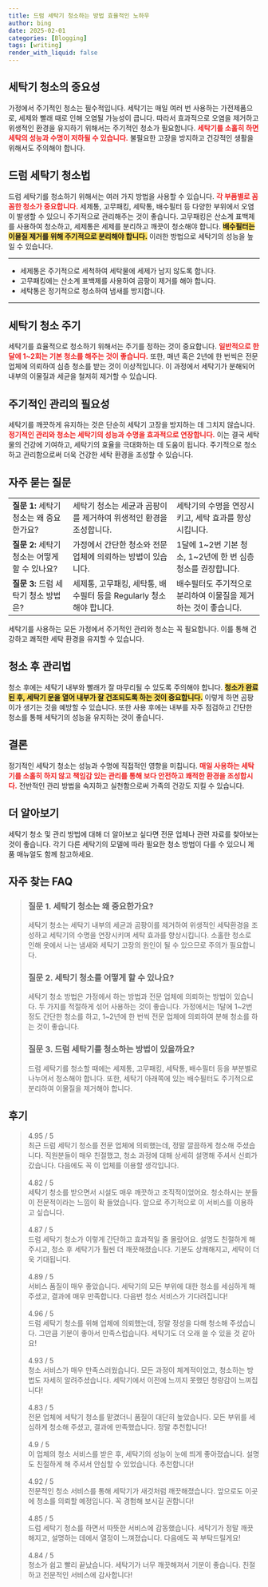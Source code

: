 ```yaml
---
title: 드럼 세탁기 청소하는 방법 효율적인 노하우
author: bing
date: 2025-02-01
categories: [Blogging]
tags: [writing]
render_with_liquid: false
---
```



<h2 id='세탁기 청소의 중요성'>세탁기 청소의 중요성</h2>

<p>가정에서 주기적인 청소는 필수적입니다. 세탁기는 매일 여러 번 사용하는 가전제품으로, 세제와 빨래 때로 인해 오염될 가능성이 큽니다. 따라서 효과적으로 오염을 제거하고 위생적인 환경을 유지하기 위해서는 주기적인 청소가 필요합니다. <b><span style="color: #ee2323;">세탁기를 소홀히 하면 세탁의 성능과 수명이 저하될 수 있습니다.</span></b> 불필요한 고장을 방지하고 건강적인 생활을 위해서도 주의해야 합니다.</p>

<h2 id='드럼 세탁기 청소법'>드럼 세탁기 청소법</h2>

<p>드럼 세탁기를 청소하기 위해서는 여러 가지 방법을 사용할 수 있습니다. <b><span style="color: #ee2323;">각 부품별로 꼼꼼한 청소가 중요합니다.</span></b> 세제통, 고무패킹, 세탁통, 배수필터 등 다양한 부위에서 오염이 발생할 수 있으니 주기적으로 관리해주는 것이 좋습니다. 고무패킹은 산소계 표백제를 사용하여 청소하고, 세제통은 세제를 분리하고 깨끗이 청소해야 합니다. <b><span style="background-color: #ffe066;">배수필터는 이물질 제거를 위해 주기적으로 분리해야 합니다.</span></b> 이러한 방법으로 세탁기의 성능을 높일 수 있습니다.</p>

<hr />

<ul>
    <li>세제통은 주기적으로 세척하여 세탁물에 세제가 남지 않도록 합니다.</li>
    <li>고무패킹에는 산소계 표백제를 사용하여 곰팡이 제거를 해야 합니다.</li>
    <li>세탁통은 정기적으로 청소하여 냄새를 방지합니다.</li>
</ul>

<hr />

<h2 id='세탁기 청소 주기'>세탁기 청소 주기</h2>

<p>세탁기를 효율적으로 청소하기 위해서는 주기를 정하는 것이 중요합니다. <b><span style="color: #ee2323;">일반적으로 한 달에 1~2회는 기본 청소를 해주는 것이 좋습니다.</span></b> 또한, 매년 혹은 2년에 한 번씩은 전문 업체에 의뢰하여 심층 청소를 받는 것이 이상적입니다. 이 과정에서 세탁기가 분해되어 내부의 이물질과 세균을 철저히 제거할 수 있습니다.</p>

<h2 id='주기적인 관리의 필요성'>주기적인 관리의 필요성</h2>

<p>세탁기를 깨끗하게 유지하는 것은 단순히 세탁기 고장을 방지하는 데 그치지 않습니다. <b><span style="color: #ee2323;">정기적인 관리와 청소는 세탁기의 성능과 수명을 효과적으로 연장합니다.</span></b> 이는 결국 세탁물의 건강에 기여하고, 세탁기의 효율을 극대화하는 데 도움이 됩니다. 주기적으로 청소하고 관리함으로써 더욱 건강한 세탁 환경을 조성할 수 있습니다.</p>

<h2 id='자주 묻는 질문'>자주 묻는 질문</h2>

<table>
    <tr>
        <td><b>질문 1:</b> 세탁기 청소는 왜 중요한가요?</td>
        <td>세탁기 청소는 세균과 곰팡이를 제거하여 위생적인 환경을 조성합니다.</td>
        <td>세탁기의 수명을 연장시키고, 세탁 효과를 향상시킵니다.</td>
    </tr>
    <tr>
        <td><b>질문 2:</b> 세탁기 청소는 어떻게 할 수 있나요?</td>
        <td>가정에서 간단한 청소와 전문 업체에 의뢰하는 방법이 있습니다.</td>
        <td>1달에 1~2번 기본 청소, 1~2년에 한 번 심층 청소를 권장합니다.</td>
    </tr>
    <tr>
        <td><b>질문 3:</b> 드럼 세탁기 청소 방법은?</td>
        <td>세제통, 고무패킹, 세탁통, 배수필터 등을 Regularly 청소해야 합니다.</td>
        <td>배수필터도 주기적으로 분리하여 이물질을 제거하는 것이 좋습니다.</td>
    </tr>
</table>

<p>세탁기를 사용하는 모든 가정에서 주기적인 관리와 청소는 꼭 필요합니다. 이를 통해 건강하고 쾌적한 세탁 환경을 유지할 수 있습니다.</p>

<h2 id='청소 후 관리법'>청소 후 관리법</h2>

<p>청소 후에는 세탁기 내부와 빨래가 잘 마무리될 수 있도록 주의해야 합니다. <b><span style="background-color: #ffe066;">청소가 완료된 후, 세탁기 문을 열어 내부가 잘 건조되도록 하는 것이 중요합니다.</span></b> 이렇게 하면 곰팡이가 생기는 것을 예방할 수 있습니다. 또한 사용 후에는 내부를 자주 점검하고 간단한 청소를 통해 세탁기의 성능을 유지하는 것이 좋습니다.</p>

<h2 id='결론'>결론</h2>

<p>정기적인 세탁기 청소는 성능과 수명에 직접적인 영향을 미칩니다. <b><span style="color: #ee2323;">매일 사용하는 세탁기를 소홀히 하지 않고 책임감 있는 관리를 통해 보다 안전하고 쾌적한 환경을 조성합시다.</span></b> 전반적인 관리 방법을 숙지하고 실천함으로써 가족의 건강도 지킬 수 있습니다.</p>

<h2 id='더 알아보기'>더 알아보기</h2>

<p>세탁기 청소 및 관리 방법에 대해 더 알아보고 싶다면 전문 업체나 관련 자료를 찾아보는 것이 좋습니다. 각기 다른 세탁기의 모델에 따라 필요한 청소 방법이 다를 수 있으니 제품 매뉴얼도 함께 참고하세요.</p>


<h2 id='자주_찾는_FAQ'>자주 찾는 FAQ</h2>
<div itemscope="" itemtype="https://schema.org/FAQPage"> 
<blockquote> 
<div itemscope="" itemprop="mainEntity" itemtype="https://schema.org/Question"> 
<h3 itemprop="name">질문 1. 세탁기 청소는 왜 중요한가요?</h3> 
<div itemscope="" itemprop="acceptedAnswer" itemtype="https://schema.org/Answer"> 
<span itemprop="text"> 
<p>세탁기 청소는 세탁기 내부의 세균과 곰팡이를 제거하여 위생적인 세탁환경을 조성하고 세탁기의 수명을 연장시키며 세탁 효과를 향상시킵니다. 소홀한 청소로 인해 옷에서 나는 냄새와 세탁기 고장의 원인이 될 수 있으므로 주의가 필요합니다.</p> 
</span> 
</div> 
</div> 

<div itemscope="" itemprop="mainEntity" itemtype="https://schema.org/Question"> 
<h3 itemprop="name">질문 2. 세탁기 청소를 어떻게 할 수 있나요?</h3> 
<div itemscope="" itemprop="acceptedAnswer" itemtype="https://schema.org/Answer"> 
<span itemprop="text"> 
<p>세탁기 청소 방법은 가정에서 하는 방법과 전문 업체에 의뢰하는 방법이 있습니다. 두 가지를 적절하게 섞어 사용하는 것이 좋습니다. 가정에서는 1달에 1~2번 정도 간단한 청소를 하고, 1~2년에 한 번씩 전문 업체에 의뢰하여 분해 청소를 하는 것이 좋습니다.</p> 
</span> 
</div> 
</div> 

<div itemscope="" itemprop="mainEntity" itemtype="https://schema.org/Question"> 
<h3 itemprop="name">질문 3. 드럼 세탁기를 청소하는 방법이 있을까요?</h3> 
<div itemscope="" itemprop="acceptedAnswer" itemtype="https://schema.org/Answer"> 
<span itemprop="text"> 
<p>드럼 세탁기를 청소할 때에는 세제통, 고무패킹, 세탁통, 배수필터 등을 부분별로 나누어서 청소해야 합니다. 또한, 세탁기 아래쪽에 있는 배수필터도 주기적으로 분리하여 이물질을 제거해야 합니다.</p> 
</span> 
</div> 
</div> 
</blockquote> 
</div>
<h2 id='후기'>후기</h2>
<div itemscope itemtype="https://schema.org/Product">
  <blockquote>
  <div itemprop="review" itemscope itemtype="https://schema.org/Review">
      <div itemprop="reviewRating" itemscope itemtype="https://schema.org/Rating"> <span itemprop="ratingValue">4.95</span> / <span itemprop="bestRating">5</span> </div>
      <span itemprop="reviewBody">최근 드럼 세탁기 청소를 전문 업체에 의뢰했는데, 정말 깔끔하게 청소해 주셨습니다. 직원분들이 매우 친절했고, 청소 과정에 대해 상세히 설명해 주셔서 신뢰가 갔습니다. 다음에도 꼭 이 업체를 이용할 생각입니다.</span>
  </div>
  <br>
  <div itemprop="review" itemscope itemtype="https://schema.org/Review">
      <div itemprop="reviewRating" itemscope itemtype="https://schema.org/Rating"> <span itemprop="ratingValue">4.82</span> / <span itemprop="bestRating">5</span> </div>
      <span itemprop="reviewBody">세탁기 청소를 받으면서 시설도 매우 깨끗하고 조직적이었어요. 청소하시는 분들이 전문적이라는 느낌이 확 들었습니다. 앞으로 주기적으로 이 서비스를 이용하고 싶습니다.</span>
  </div>
  <br>
  <div itemprop="review" itemscope itemtype="https://schema.org/Review">
      <div itemprop="reviewRating" itemscope itemtype="https://schema.org/Rating"> <span itemprop="ratingValue">4.87</span> / <span itemprop="bestRating">5</span> </div>
      <span itemprop="reviewBody">드럼 세탁기 청소가 이렇게 간단하고 효과적일 줄 몰랐어요. 설명도 친절하게 해 주시고, 청소 후 세탁기가 훨씬 더 깨끗해졌습니다. 기분도 상쾌해지고, 세탁이 더욱 기대됩니다.</span>
  </div>
  <br>
  <div itemprop="review" itemscope itemtype="https://schema.org/Review">
      <div itemprop="reviewRating" itemscope itemtype="https://schema.org/Rating"> <span itemprop="ratingValue">4.89</span> / <span itemprop="bestRating">5</span> </div>
      <span itemprop="reviewBody">서비스 품질이 매우 좋았습니다. 세탁기의 모든 부위에 대한 청소를 세심하게 해주셨고, 결과에 매우 만족합니다. 다음번 청소 서비스가 기다려집니다!</span>
  </div>
  <br>
  <div itemprop="review" itemscope itemtype="https://schema.org/Review">
      <div itemprop="reviewRating" itemscope itemtype="https://schema.org/Rating"> <span itemprop="ratingValue">4.96</span> / <span itemprop="bestRating">5</span> </div>
      <span itemprop="reviewBody">드럼 세탁기 청소를 위해 업체에 의뢰했는데, 정말 정성을 다해 청소해 주셨습니다. 그만큼 기분이 좋아서 만족스럽습니다. 세탁기도 더 오래 쓸 수 있을 것 같아요!</span>
  </div>
  <br>
  <div itemprop="review" itemscope itemtype="https://schema.org/Review">
      <div itemprop="reviewRating" itemscope itemtype="https://schema.org/Rating"> <span itemprop="ratingValue">4.93</span> / <span itemprop="bestRating">5</span> </div>
      <span itemprop="reviewBody">청소 서비스가 매우 만족스러웠습니다. 모든 과정이 체계적이었고, 청소하는 방법도 자세히 알려주셨습니다. 세탁기에서 이전에 느끼지 못했던 청량감이 느껴집니다!</span>
  </div>
  <br>
  <div itemprop="review" itemscope itemtype="https://schema.org/Review">
      <div itemprop="reviewRating" itemscope itemtype="https://schema.org/Rating"> <span itemprop="ratingValue">4.83</span> / <span itemprop="bestRating">5</span> </div>
      <span itemprop="reviewBody">전문 업체에 세탁기 청소를 맡겼더니 품질이 대단히 높았습니다. 모든 부위를 세심하게 청소해 주셨고, 결과에 만족했습니다. 정말 추천합니다!</span>
  </div>
  <br>
  <div itemprop="review" itemscope itemtype="https://schema.org/Review">
      <div itemprop="reviewRating" itemscope itemtype="https://schema.org/Rating"> <span itemprop="ratingValue">4.9</span> / <span itemprop="bestRating">5</span> </div>
      <span itemprop="reviewBody">이 업체의 청소 서비스를 받은 후, 세탁기의 성능이 눈에 띄게 좋아졌습니다. 설명도 친절하게 해 주셔서 안심할 수 있었습니다. 추천합니다!</span>
  </div>
  <br>
  <div itemprop="review" itemscope itemtype="https://schema.org/Review">
      <div itemprop="reviewRating" itemscope itemtype="https://schema.org/Rating"> <span itemprop="ratingValue">4.92</span> / <span itemprop="bestRating">5</span> </div>
      <span itemprop="reviewBody">전문적인 청소 서비스를 통해 세탁기가 새것처럼 깨끗해졌습니다. 앞으로도 이곳에 청소를 의뢰할 예정입니다. 꼭 경험해 보시길 권합니다!</span>
  </div>
  <br>
  <div itemprop="review" itemscope itemtype="https://schema.org/Review">
      <div itemprop="reviewRating" itemscope itemtype="https://schema.org/Rating"> <span itemprop="ratingValue">4.85</span> / <span itemprop="bestRating">5</span> </div>
      <span itemprop="reviewBody">드럼 세탁기 청소를 하면서 따뜻한 서비스에 감동했습니다. 세탁기가 정말 깨끗해지고, 설명하는 데에서 열정이 느껴졌습니다. 다음에도 꼭 부탁드릴게요!</span>
  </div>
  <br>
  <div itemprop="review" itemscope itemtype="https://schema.org/Review">
      <div itemprop="reviewRating" itemscope itemtype="https://schema.org/Rating"> <span itemprop="ratingValue">4.84</span> / <span itemprop="bestRating">5</span> </div>
      <span itemprop="reviewBody">청소가 쉽고 빨리 끝났습니다. 세탁기가 너무 깨끗해져서 기분이 좋습니다. 친절하고 전문적인 서비스에 감사합니다!</span>
  </div>
  </blockquote>
</div>
